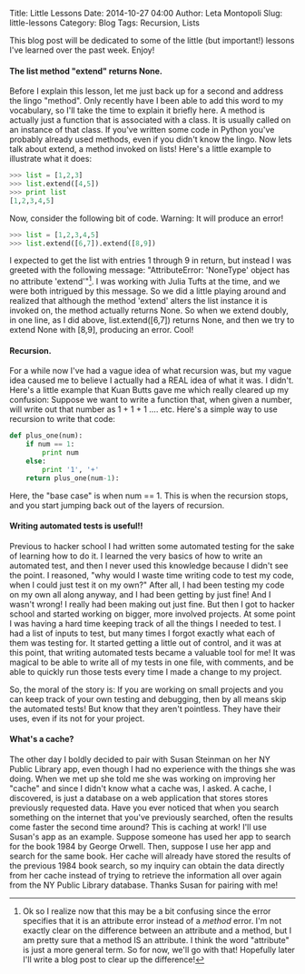 Title: Little Lessons
Date: 2014-10-27 04:00
Author: Leta Montopoli
Slug: little-lessons
Category: Blog
Tags: Recursion, Lists

This blog post will be dedicated to some of the little (but important!)
lessons I've learned over the past week. Enjoy!

#### The list method "extend" returns None.

Before I explain this lesson, let me just back up for a second and
address the lingo "method". Only recently have I been able to add this word to my vocabulary, so
I'll take the time to explain it briefly here. A method is actually just a function that is associated
with a class. It is usually called on an instance of that class. If you've written some
code in Python you've probably already used methods, even if you didn't know the lingo. Now
lets talk about extend, a method invoked on lists! Here's a little example to illustrate what it does:

```python
>>> list = [1,2,3]
>>> list.extend([4,5])
>>> print list
[1,2,3,4,5]

```

Now, consider the following bit of code. Warning: It will produce an
error!

```python
>>> list = [1,2,3,4,5] 
>>> list.extend([6,7]).extend([8,9])

```

I expected to get the list with entries 1 through 9 in return, but
instead I was greeted with the following message: "AttributeError: 'NoneType' object has no
attribute 'extend'"[^1]. 
I was working with Julia Tufts at the time, and we were both intrigued by this
message. So we did a little playing around and realized that although the method 'extend' alters the list instance
it is invoked on, the method actually returns None. So when we extend doubly, in one line, as I did
above, list.extend([6,7]) returns None, and then we try to extend None with [8,9], producing an error. Cool!

#### Recursion.

For a while now I've had a vague idea of what recursion was, but my
vague idea caused me to believe I actually had a REAL idea of what it was. I didn't. Here's a little
example that Kuan Butts gave me which really cleared up my confusion: Suppose we want to write a
function that, when given a number, will write out that number as 1 + 1 + 1 .... etc. Here's a simple way to
use recursion to write that code:

```python
def plus_one(num):    
	if num == 1:        
		print num    
	else:
		print '1', '+'        
	return plus_one(num-1):

```

Here, the "base case" is when num == 1. This is when the recursion
stops, and you start jumping back out of the layers of recursion.

#### Writing automated tests is useful!!

Previous to hacker school I had written some automated testing for the
sake of learning how to do it. I learned the very basics of how to write an automated test,
and then I never used this knowledge because I didn't see the point. I reasoned, "why would I waste
time writing code to test my code, when I could just test it on my own?" After all, I
had been testing my code on my own all along anyway, and I had been getting by just fine! And I wasn't
wrong! I really had been making out just fine. But then I got to hacker school and started working on
bigger, more involved projects. At some point I was having a hard time keeping track of all the things I
needed to test. I had a list of inputs to test, but many times I forgot exactly what each of them was
testing for. It started getting a little out of control, and it was at this point, that writing automated tests
became a valuable tool for me! It was magical to be able to write all of my tests in one file, with
comments, and be able to quickly run those tests every time I made a change to my project.

So, the moral of the story is: If you are working on small projects and
you can keep track of your own testing and debugging, then by all means skip the automated tests! But know that they aren't
pointless. They have their uses, even if its not for your project.

#### What's a cache?

The other day I boldly decided to pair with Susan Steinman on her NY
Public Library app, even though I had no experience with the things she was doing. When we met up she told me she
was working on improving her "cache" and since I didn't know what a cache was, I asked. A cache, I discovered, is
just a database on a web application that stores stores previously requested data. Have you ever
noticed that when you search something on the internet that you've previously
searched, often the results come faster the second time around? This is caching at work! I'll use Susan's
app as an example. Suppose someone has used her app to search for the book 1984 by George
Orwell. Then, suppose I use her app and search for the same book. Her cache will already have
stored the results of the previous 1984 book search, so my inquiry can obtain the data directly from her cache instead of trying
to retrieve the information all over again from the NY Public Library database. Thanks Susan for
pairing with me!

[^1]: Ok so I realize now that this may be a bit confusing since the error
specifies that it is an attribute error instead of a *method* error. I'm not
exactly clear on the difference between an attribute and a method, but I am pretty sure that a
method IS an attribute. I think the word "attribute" is just a more general term. So for now, we'll
go with that! Hopefully later I'll write a blog post to clear up the difference!